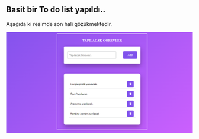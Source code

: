 ## Basit bir To do list yapıldı.. 
Aşağıda ki resimde son hali gözükmektedir.

![todo](https://github.com/aykutreisoglu/kodluyoruz-js-2/blob/main/figures/finishedjs2.PNG)
